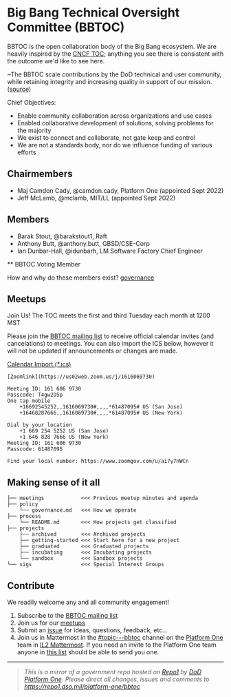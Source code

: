# Big Bang Technical Oversight Committee (BBTOC)

BBTOC is the open collaboration body of the Big Bang ecosystem. We are heavily inspired by the [CNCF TOC](https://github.com/cncf/toc); anything you see there is consistent with the outcome we'd like to see here.

\~The BBTOC scale contributions by the DoD technical and user community, while retaining integrity and increasing quality in support of our mission. ([source](https://github.com/cncf/toc/blob/master/sigs/README.md))

Chief Objectives:

- Enable community collaboration across organizations and use cases
- Enabled collaborative development of solutions, solving problems for the majority
- We exist to connect and collaborate, not gate keep and control
- We are not a standards body, nor do we influence funding of various efforts

## Chairmembers

- Maj Camdon Cady, @camdon.cady, Platform One (appointed Sept 2022)
- Jeff McLamb, @mclamb, MIT/LL (appointed Sept 2022)

## Members

- Barak Stout, @barakstout1, Raft
- Anthony Butt, @anthony.butt, GBSD/CSE-Corp
- Ian Dunbar-Hall, @idunbarh, LM Software Factory Chief Engineer

** BBTOC Voting Member

How and why do these members exist? [governance](policy/governance.md)

## Meetups

Join Us! The TOC meets the first and third Tuesday each month at 1200 MST

Please join the [BBTOC mailing list](https://mailman.mit.edu/mailman/listinfo/bbtoc) to receive official calendar invites (and cancelations) to meetings. You can also import the ICS below, however it will not be updated if announcements or changes are made.

[Calendar Import (*.ics)](meetings/BBTOC.ics)

    [Zoomlink](https://us02web.zoom.us/j/1616069730)  

    Meeting ID: 161 606 9730  
    Passcode: T4gw2D5p  
    One tap mobile  
        +16692545252,,1616069730#,,,,*61487095# US (San Jose)  
        +16468287666,,1616069730#,,,,*61487095# US (New York)  

    Dial by your location
        +1 669 254 5252 US (San Jose)
        +1 646 828 7666 US (New York)
    Meeting ID: 161 606 9730
    Passcode: 61487095

    Find your local number: https://www.zoomgov.com/u/ai7y7HWCn  

## Making sense of it all

```
├── meetings            <<< Previous meetup minutes and agenda
├── policy
    └── governance.md   <<< How we operate
├── process
    └── README.md       <<< How projects get classified
├── projects
    ├── archived        <<< Archived projects
    ├── getting-started <<< Start here for a new project
    ├── graduated       <<< Graduated projects
    ├── incubating      <<< Incubating projects
    └── sandbox         <<< Sandbox projects
└── sigs                <<< Special Interest Groups
```

## Contribute

We readily welcome any and all community engagement!

1. Subscribe to the [BBTOC mailing list](https://mailman.mit.edu/mailman/listinfo/bbtoc) 
2. Join us for our [meetups](#meetups)
3. Submit an [issue](https://repo1.dso.mil/platform-one/bbtoc/-/issues/new) for ideas, questions, feedback, etc...
4. Join us in Mattermost in the [#topic---bbtoc](https://chat.il2.dso.mil/platform-one/channels/topic---bbtoc) channel on the [Platform One](https://chat.il2.dso.mil/platform-one) team in [IL2 Mattermost](https://chat.il2.dso.mil). If you need an invite to the Platform One team anyone in [this list](https://repo1.dso.mil/platform-one/bbtoc/-/graphs/master) should be able to send you one.

---

> _This is a mirror of a government repo hosted on [Repo1](https://repo1.dso.mil/) by [DoD Platform One](http://p1.dso.mil/).  Please direct all changes, issues and comments to <https://repo1.dso.mil/platform-one/bbtoc>_
